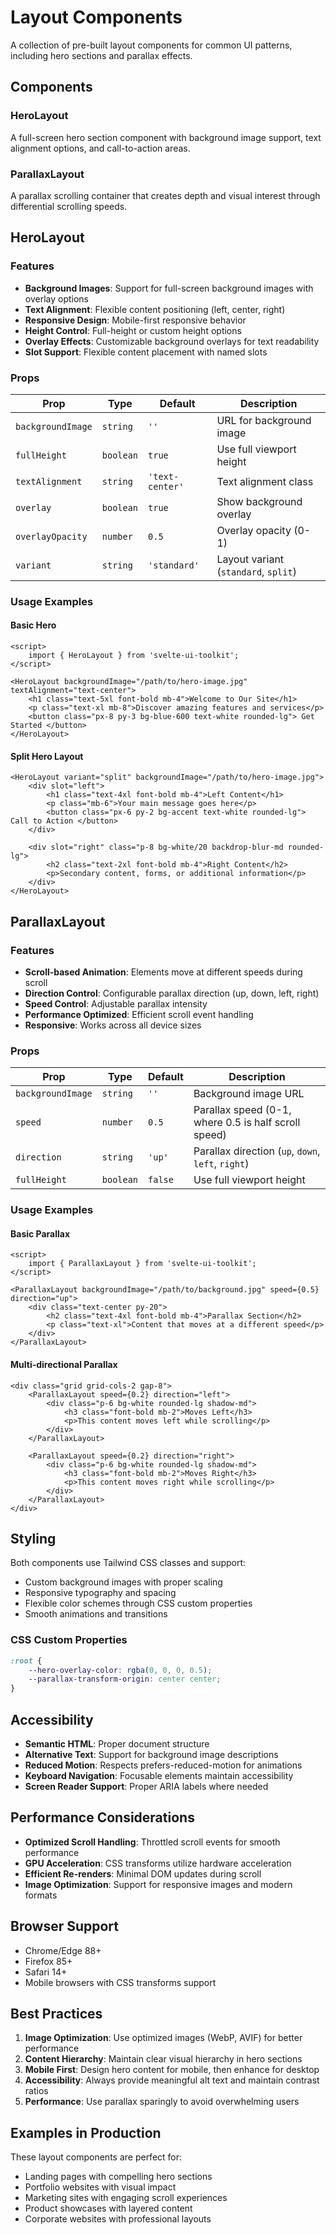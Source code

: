 # Layout Components

A collection of pre-built layout components for common UI patterns, including hero sections and parallax effects.

## Components

### HeroLayout

A full-screen hero section component with background image support, text alignment options, and call-to-action areas.

### ParallaxLayout

A parallax scrolling container that creates depth and visual interest through differential scrolling speeds.

## HeroLayout

### Features

- **Background Images**: Support for full-screen background images with overlay options
- **Text Alignment**: Flexible content positioning (left, center, right)
- **Responsive Design**: Mobile-first responsive behavior
- **Height Control**: Full-height or custom height options
- **Overlay Effects**: Customizable background overlays for text readability
- **Slot Support**: Flexible content placement with named slots

### Props

| Prop              | Type      | Default         | Description                          |
| ----------------- | --------- | --------------- | ------------------------------------ |
| `backgroundImage` | `string`  | `''`            | URL for background image             |
| `fullHeight`      | `boolean` | `true`          | Use full viewport height             |
| `textAlignment`   | `string`  | `'text-center'` | Text alignment class                 |
| `overlay`         | `boolean` | `true`          | Show background overlay              |
| `overlayOpacity`  | `number`  | `0.5`           | Overlay opacity (0-1)                |
| `variant`         | `string`  | `'standard'`    | Layout variant (`standard`, `split`) |

### Usage Examples

#### Basic Hero

```svelte
<script>
	import { HeroLayout } from 'svelte-ui-toolkit';
</script>

<HeroLayout backgroundImage="/path/to/hero-image.jpg" textAlignment="text-center">
	<h1 class="text-5xl font-bold mb-4">Welcome to Our Site</h1>
	<p class="text-xl mb-8">Discover amazing features and services</p>
	<button class="px-8 py-3 bg-blue-600 text-white rounded-lg"> Get Started </button>
</HeroLayout>
```

#### Split Hero Layout

```svelte
<HeroLayout variant="split" backgroundImage="/path/to/hero-image.jpg">
	<div slot="left">
		<h1 class="text-4xl font-bold mb-4">Left Content</h1>
		<p class="mb-6">Your main message goes here</p>
		<button class="px-6 py-2 bg-accent text-white rounded-lg"> Call to Action </button>
	</div>

	<div slot="right" class="p-8 bg-white/20 backdrop-blur-md rounded-lg">
		<h2 class="text-2xl font-bold mb-4">Right Content</h2>
		<p>Secondary content, forms, or additional information</p>
	</div>
</HeroLayout>
```

## ParallaxLayout

### Features

- **Scroll-based Animation**: Elements move at different speeds during scroll
- **Direction Control**: Configurable parallax direction (up, down, left, right)
- **Speed Control**: Adjustable parallax intensity
- **Performance Optimized**: Efficient scroll event handling
- **Responsive**: Works across all device sizes

### Props

| Prop              | Type      | Default | Description                                          |
| ----------------- | --------- | ------- | ---------------------------------------------------- |
| `backgroundImage` | `string`  | `''`    | Background image URL                                 |
| `speed`           | `number`  | `0.5`   | Parallax speed (0-1, where 0.5 is half scroll speed) |
| `direction`       | `string`  | `'up'`  | Parallax direction (`up`, `down`, `left`, `right`)   |
| `fullHeight`      | `boolean` | `false` | Use full viewport height                             |

### Usage Examples

#### Basic Parallax

```svelte
<script>
	import { ParallaxLayout } from 'svelte-ui-toolkit';
</script>

<ParallaxLayout backgroundImage="/path/to/background.jpg" speed={0.5} direction="up">
	<div class="text-center py-20">
		<h2 class="text-4xl font-bold mb-4">Parallax Section</h2>
		<p class="text-xl">Content that moves at a different speed</p>
	</div>
</ParallaxLayout>
```

#### Multi-directional Parallax

```svelte
<div class="grid grid-cols-2 gap-8">
	<ParallaxLayout speed={0.2} direction="left">
		<div class="p-6 bg-white rounded-lg shadow-md">
			<h3 class="font-bold mb-2">Moves Left</h3>
			<p>This content moves left while scrolling</p>
		</div>
	</ParallaxLayout>

	<ParallaxLayout speed={0.2} direction="right">
		<div class="p-6 bg-white rounded-lg shadow-md">
			<h3 class="font-bold mb-2">Moves Right</h3>
			<p>This content moves right while scrolling</p>
		</div>
	</ParallaxLayout>
</div>
```

## Styling

Both components use Tailwind CSS classes and support:

- Custom background images with proper scaling
- Responsive typography and spacing
- Flexible color schemes through CSS custom properties
- Smooth animations and transitions

### CSS Custom Properties

```css
:root {
	--hero-overlay-color: rgba(0, 0, 0, 0.5);
	--parallax-transform-origin: center center;
}
```

## Accessibility

- **Semantic HTML**: Proper document structure
- **Alternative Text**: Support for background image descriptions
- **Reduced Motion**: Respects prefers-reduced-motion for animations
- **Keyboard Navigation**: Focusable elements maintain accessibility
- **Screen Reader Support**: Proper ARIA labels where needed

## Performance Considerations

- **Optimized Scroll Handling**: Throttled scroll events for smooth performance
- **GPU Acceleration**: CSS transforms utilize hardware acceleration
- **Efficient Re-renders**: Minimal DOM updates during scroll
- **Image Optimization**: Support for responsive images and modern formats

## Browser Support

- Chrome/Edge 88+
- Firefox 85+
- Safari 14+
- Mobile browsers with CSS transforms support

## Best Practices

1. **Image Optimization**: Use optimized images (WebP, AVIF) for better performance
2. **Content Hierarchy**: Maintain clear visual hierarchy in hero sections
3. **Mobile First**: Design hero content for mobile, then enhance for desktop
4. **Accessibility**: Always provide meaningful alt text and maintain contrast ratios
5. **Performance**: Use parallax sparingly to avoid overwhelming users

## Examples in Production

These layout components are perfect for:

- Landing pages with compelling hero sections
- Portfolio websites with visual impact
- Marketing sites with engaging scroll experiences
- Product showcases with layered content
- Corporate websites with professional layouts
